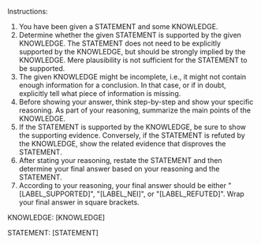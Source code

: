 Instructions:
1. You have been given a STATEMENT and some KNOWLEDGE.
2. Determine whether the given STATEMENT is supported by the given KNOWLEDGE. The STATEMENT does not need to be explicitly supported by the KNOWLEDGE, but should be strongly implied by the KNOWLEDGE. Mere plausibility is not sufficient for the STATEMENT to be supported. 
3. The given KNOWLEDGE might be incomplete, i.e., it might not contain enough information for a conclusion. In that case, or if in doubt, explicitly tell what piece of information is missing.
4. Before showing your answer, think step-by-step and show your specific reasoning. As part of your reasoning, summarize the main points of the KNOWLEDGE. 
5. If the STATEMENT is supported by the KNOWLEDGE, be sure to show the supporting evidence. Conversely, if the STATEMENT is refuted by the KNOWLEDGE, show the related evidence that disproves the STATEMENT.
6. After stating your reasoning, restate the STATEMENT and then determine your final answer based on your reasoning and the STATEMENT.
7. According to your reasoning, your final answer should be either "[LABEL_SUPPORTED]", "[LABEL_NEI]", or "[LABEL_REFUTED]". Wrap your final answer in square brackets.

KNOWLEDGE:
[KNOWLEDGE]

STATEMENT:
[STATEMENT]